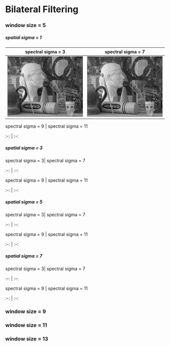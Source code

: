 # Bilateral Filtering

### window size = 5

##### spatial sigma = 1

spectral sigma = 3 | spectral sigma = 7
:-: | :-:
![513](./output_bilateral_wind5_spatial1.000000_spectral3.000000_.png)  | ![517](./output_bilateral_wind5_spatial1.000000_spectral7.000000_.png)

spectral sigma = 9 | spectral sigma =  11

:-: | :-:

##### spatial sigma = 3

spectral sigma = 3| spectral sigma = 7

:-: | :-:

spectral sigma = 9 | spectral sigma =  11

:-: | :-:

##### spatial sigma = 5

spectral sigma = 3| spectral sigma = 7

:-: | :-:

spectral sigma = 9 | spectral sigma =  11

:-: | :-:

##### spatial sigma = 7

spectral sigma = 3| spectral sigma = 7

:-: | :-:

spectral sigma = 9 | spectral sigma =  11

:-: | :-:

### window size = 9



### window size = 11



### window size = 13

